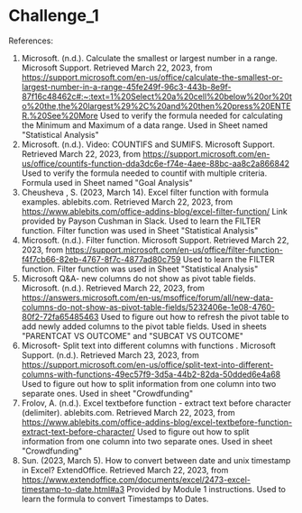 # Challenge_1
References:
1. Microsoft. (n.d.). Calculate the smallest or largest number in a range. Microsoft Support. Retrieved March 22, 2023, from https://support.microsoft.com/en-us/office/calculate-the-smallest-or-largest-number-in-a-range-45fe249f-96c3-443b-8e9f-87f16c48462c#:~:text=1%20Select%20a%20cell%20below%20or%20to%20the,the%20largest%29%2C%20and%20then%20press%20ENTER.%20See%20More Used to verify the formula needed for calculating the Minimum and Maximum of a data range. Used in Sheet named "Statistical Analysis"
2. Microsoft. (n.d.). Video: COUNTIFS and SUMIFS. Microsoft Support. Retrieved March 22, 2023, from https://support.microsoft.com/en-us/office/countifs-function-dda3dc6e-f74e-4aee-88bc-aa8c2a866842 Used to verify the formula needed to countif with multiple criteria. Formula used in Sheet named "Goal Analysis"
3.  Cheusheva , S. (2023, March 14). Excel filter function with formula examples. ablebits.com. Retrieved March 22, 2023, from https://www.ablebits.com/office-addins-blog/excel-filter-function/ Link provided by Payson Cushman in Slack. Used to learn the FILTER function. Filter function was used in Sheet "Statistical Analysis"
4.  Microsoft. (n.d.). Filter function. Microsoft Support. Retrieved March 22, 2023, from https://support.microsoft.com/en-us/office/filter-function-f4f7cb66-82eb-4767-8f7c-4877ad80c759 Used to learn the FILTER function. Filter function was used in Sheet "Statistical Analysis"
5.  Microsoft Q&amp;A- new columns do not show as pivot table fields. Microsoft. (n.d.). Retrieved March 22, 2023, from https://answers.microsoft.com/en-us/msoffice/forum/all/new-data-columns-do-not-show-as-pivot-table-fields/5232406e-1e08-4760-80f2-72fa65485463 Used to figure out how to refresh the pivot table to add newly added columns to the pivot table fields. Used in sheets "PARENTCAT VS OUTCOME" and "SUBCAT VS OUTCOME"
6.  Microsoft- Split text into different columns with functions . Microsoft Support. (n.d.). Retrieved March 23, 2023, from https://support.microsoft.com/en-us/office/split-text-into-different-columns-with-functions-49ec57f9-3d5a-44b2-82da-50dded6e4a68 Used to figure out how to split information from one column into two separate ones. Used in sheet "Crowdfunding"
7.  Frolov, A. (n.d.). Excel textbefore function - extract text before character (delimiter). ablebits.com. Retrieved March 22, 2023, from https://www.ablebits.com/office-addins-blog/excel-textbefore-function-extract-text-before-character/ Used to figure out how to split information from one column into two separate ones. Used in sheet "Crowdfunding"
8.  Sun. (2023, March 5). How to convert between date and unix timestamp in Excel? ExtendOffice. Retrieved March 22, 2023, from https://www.extendoffice.com/documents/excel/2473-excel-timestamp-to-date.html#a3 Provided by Module 1 instructions. Used to learn the formula to convert Timestamps to Dates.